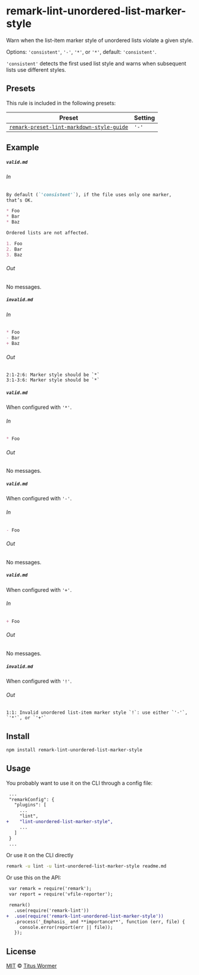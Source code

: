 <!--This file is generated-->

# remark-lint-unordered-list-marker-style

Warn when the list-item marker style of unordered lists violate a given
style.

Options: `'consistent'`, `'-'`, `'*'`, or `'*'`, default: `'consistent'`.

`'consistent'` detects the first used list style and warns when subsequent
lists use different styles.

## Presets

This rule is included in the following presets:

| Preset | Setting |
| ------ | ------- |
| [`remark-preset-lint-markdown-style-guide`](https://github.com/wooorm/remark-lint/tree/master/packages/remark-preset-lint-markdown-style-guide) | `'-'` |

## Example

##### `valid.md`

###### In

```markdown
By default (`'consistent'`), if the file uses only one marker,
that’s OK.

* Foo
* Bar
* Baz

Ordered lists are not affected.

1. Foo
2. Bar
3. Baz
```

###### Out

No messages.

##### `invalid.md`

###### In

```markdown
* Foo
- Bar
+ Baz
```

###### Out

```text
2:1-2:6: Marker style should be `*`
3:1-3:6: Marker style should be `*`
```

##### `valid.md`

When configured with `'*'`.

###### In

```markdown
* Foo
```

###### Out

No messages.

##### `valid.md`

When configured with `'-'`.

###### In

```markdown
- Foo
```

###### Out

No messages.

##### `valid.md`

When configured with `'+'`.

###### In

```markdown
+ Foo
```

###### Out

No messages.

##### `invalid.md`

When configured with `'!'`.

###### Out

```text
1:1: Invalid unordered list-item marker style `!`: use either `'-'`, `'*'`, or `'+'`
```

## Install

```sh
npm install remark-lint-unordered-list-marker-style
```

## Usage

You probably want to use it on the CLI through a config file:

```diff
 ...
 "remarkConfig": {
   "plugins": [
     ...
     "lint",
+    "lint-unordered-list-marker-style",
     ...
   ]
 }
 ...
```

Or use it on the CLI directly

```sh
remark -u lint -u lint-unordered-list-marker-style readme.md
```

Or use this on the API:

```diff
 var remark = require('remark');
 var report = require('vfile-reporter');

 remark()
   .use(require('remark-lint'))
+  .use(require('remark-lint-unordered-list-marker-style'))
   .process('_Emphasis_ and **importance**', function (err, file) {
     console.error(report(err || file));
   });
```

## License

[MIT](https://github.com/wooorm/remark-lint/blob/master/LICENSE) © [Titus Wormer](http://wooorm.com)
